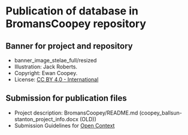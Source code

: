 # Publication of database in BromansCoopey repository

## Banner for project and repository
* banner_image_stelae_full/resized
* Illustration: Jack Roberts.
* Copyright: Ewan Coopey.
* License: [CC BY 4.0 - International](https://creativecommons.org/licenses/by/4.0/)

## Submission for publication files
* Project description: BromansCoopey/README.md (coopey_ballsun-stanton_project_info.docx (OLD))
* Submission Guidelines for [Open Context](https://opencontext.org/)
